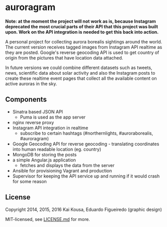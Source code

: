 auroragram
==========

**Note: at the moment the project will not work as is, because Instagram deprecated the most crucial parts of their API that this project was built upon. Work on the API integration is needed to get this back into action.**

A personal project for collecting aurora borealis sightings around the world. The current version receives tagged images from Instagram API realtime as they are posted. Google's reverse geocoding API is used to get country of origin from the pictures that have location data attached.

In future versions we could combine different datasets such as tweets, news, scientific data about solar activity and also the Instagram posts to create these realtime event pages that collect all the available content on active auroras in the sky.

## Components

* Sinatra based JSON API
  * Puma is used as the app server
* nginx reverse proxy
* Instagram API integration in realtime
  * subscribe to certain hashtags (#northernlights, #auroraborealis, #auroragram)
* Google Geocoding API for reverse geocoding - translating coordinates into human readable location (eg. country)
* MongoDB for storing the posts
* a simple Angular.js application
  * fetches and displays the data from the server
* Ansible for provisioning Vagrant and production
* Supervisor for keeping the API service up and running if it would crash for some reason

## License

Copyright 2014, 2015, 2016 Kai Kousa, Eduardo Figueiredo (graphic design)

MIT-licensed, see [LICENSE.md](LICENSE.md) for more.
